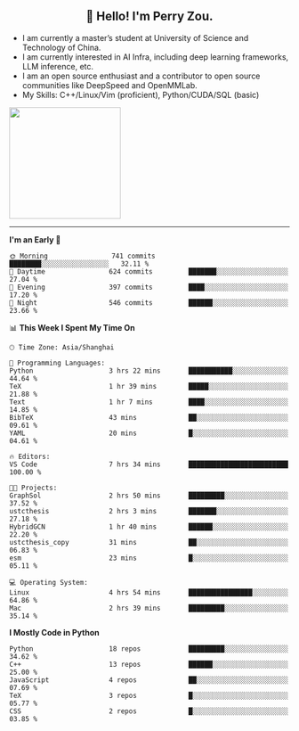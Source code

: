 <h2 align="center">👋 Hello! I'm Perry Zou.</h2>

- I am currently a master’s student at University of Science and Technology of China.
- I am currently interested in AI Infra, including deep learning frameworks, LLM inference, etc.
- I am an open source enthusiast and a contributor to open source communities like DeepSpeed and OpenMMLab.
- My Skills: C++/Linux/Vim (proficient), Python/CUDA/SQL (basic)

<img height=200 align="center" src="https://github-readme-stats.vercel.app/api?username=zonepg" />

-------

<!--START_SECTION:waka-->
**I'm an Early 🐤** 

```text
🌞 Morning                741 commits         ████████░░░░░░░░░░░░░░░░░   32.11 % 
🌆 Daytime                624 commits         ███████░░░░░░░░░░░░░░░░░░   27.04 % 
🌃 Evening                397 commits         ████░░░░░░░░░░░░░░░░░░░░░   17.20 % 
🌙 Night                  546 commits         ██████░░░░░░░░░░░░░░░░░░░   23.66 % 
```


📊 **This Week I Spent My Time On** 

```text
🕑︎ Time Zone: Asia/Shanghai

💬 Programming Languages: 
Python                   3 hrs 22 mins       ███████████░░░░░░░░░░░░░░   44.64 % 
TeX                      1 hr 39 mins        █████░░░░░░░░░░░░░░░░░░░░   21.88 % 
Text                     1 hr 7 mins         ████░░░░░░░░░░░░░░░░░░░░░   14.85 % 
BibTeX                   43 mins             ██░░░░░░░░░░░░░░░░░░░░░░░   09.61 % 
YAML                     20 mins             █░░░░░░░░░░░░░░░░░░░░░░░░   04.61 % 

🔥 Editors: 
VS Code                  7 hrs 34 mins       █████████████████████████   100.00 % 

🐱‍💻 Projects: 
GraphSol                 2 hrs 50 mins       █████████░░░░░░░░░░░░░░░░   37.52 % 
ustcthesis               2 hrs 3 mins        ███████░░░░░░░░░░░░░░░░░░   27.18 % 
HybridGCN                1 hr 40 mins        ██████░░░░░░░░░░░░░░░░░░░   22.20 % 
ustcthesis_copy          31 mins             ██░░░░░░░░░░░░░░░░░░░░░░░   06.83 % 
esm                      23 mins             █░░░░░░░░░░░░░░░░░░░░░░░░   05.11 % 

💻 Operating System: 
Linux                    4 hrs 54 mins       ████████████████░░░░░░░░░   64.86 % 
Mac                      2 hrs 39 mins       █████████░░░░░░░░░░░░░░░░   35.14 % 
```

**I Mostly Code in Python** 

```text
Python                   18 repos            █████████░░░░░░░░░░░░░░░░   34.62 % 
C++                      13 repos            ██████░░░░░░░░░░░░░░░░░░░   25.00 % 
JavaScript               4 repos             ██░░░░░░░░░░░░░░░░░░░░░░░   07.69 % 
TeX                      3 repos             █░░░░░░░░░░░░░░░░░░░░░░░░   05.77 % 
CSS                      2 repos             █░░░░░░░░░░░░░░░░░░░░░░░░   03.85 % 
```




<!--END_SECTION:waka-->

